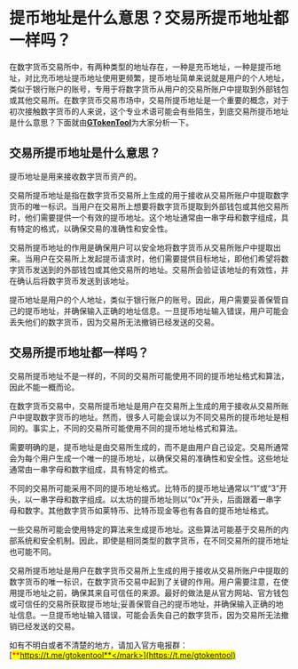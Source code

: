 # 提币地址是什么意思？交易所提币地址都一样吗？

在数字货币交易所中，有两种类型的地址存在，一种是充币地址，一种是提币地址，对比充币地址提币地址使用更频繁，提币地址简单来说就是用户的个人地址，类似于银行账户的账号，专用于将数字货币从用户的交易所账户中提取到外部钱包或其他交易所。在数字货币交易市场中，交易所提币地址是一个重要的概念，对于初次接触数字货币的人来说，这个专业术语可能会有些陌生，到底交易所提币地址是什么意思？下面就由[**GTokenTool**](https://www.gtokentool.com)为大家分析一下。

## 交易所提币地址是什么意思？

提币地址是用来接收数字货币资产的。

交易所提币地址是指在数字货币交易所上生成的用于接收从交易所账户中提取数字货币的唯一标识。当用户在交易所上想要将数字货币提取到外部钱包或其他交易所时，他们需要提供一个有效的提币地址。这个地址通常由一串字母和数字组成，具有特定的格式，以确保交易的准确性和安全性。

交易所提币地址的作用是确保用户可以安全地将数字货币从交易所账户中提取出来。当用户在交易所上发起提币请求时，他们需要提供目标地址，即他们希望将数字货币发送到的外部钱包或其他交易所的地址。交易所会验证该地址的有效性，并在确认后将数字货币发送到该地址。

提币地址是用户的个人地址，类似于银行账户的账号。因此，用户需要妥善保管自己的提币地址，并确保输入正确的地址信息。一旦提币地址输入错误，用户可能会丢失他们的数字货币，因为交易所无法撤销已经发送的交易。

## 交易所提币地址都一样吗？

交易所提币地址不是一样的，不同的交易所可能使用不同的提币地址格式和算法，因此不能一概而论。

在数字货币交易中，交易所提币地址是用户在交易所上生成的用于接收从交易所账户中提取数字货币的地址。然而，很多人可能会误以为不同交易所的提币地址是相同的。事实上，不同的交易所可能使用不同的提币地址格式和算法。

需要明确的是，提币地址是由交易所生成的，而不是由用户自己设定。交易所通常会为每个用户生成一个唯一的提币地址，以确保交易的准确性和安全性。这些地址通常由一串字母和数字组成，具有特定的格式。

不同的交易所可能采用不同的提币地址格式。比特币的提币地址通常以“1”或“3”开头，以一串字母和数字组成。以太坊的提币地址则以“0x”开头，后面跟着一串字母和数字。其他数字货币如莱特币、比特币现金等也有各自的提币地址格式。

一些交易所可能会使用特定的算法来生成提币地址。这些算法可能基于交易所的内部系统和安全机制。因此，即使是相同类型的数字货币，在不同交易所的提币地址也可能不同。

交易所提币地址是用户在数字货币交易所上生成的用于接收从交易所账户中提取的数字货币的唯一标识，在数字货币交易中起到了关键的作用。用户需要注意，在使用提币地址之前，确保其来自可信任的来源。最好的做法是从官方网站、官方钱包或可信任的交易所获取提币地址;妥善保管自己的提币地址，并确保输入正确的地址信息。一旦提币地址输入错误，可能会丢失自己的数字货币，因为交易所无法撤销已经发送的交易。

如有不明白或者不清楚的地方，请加入官方电报群：[<mark style="color:red;">**https://t.me/gtokentool**</mark>](https://t.me/gtokentool)
